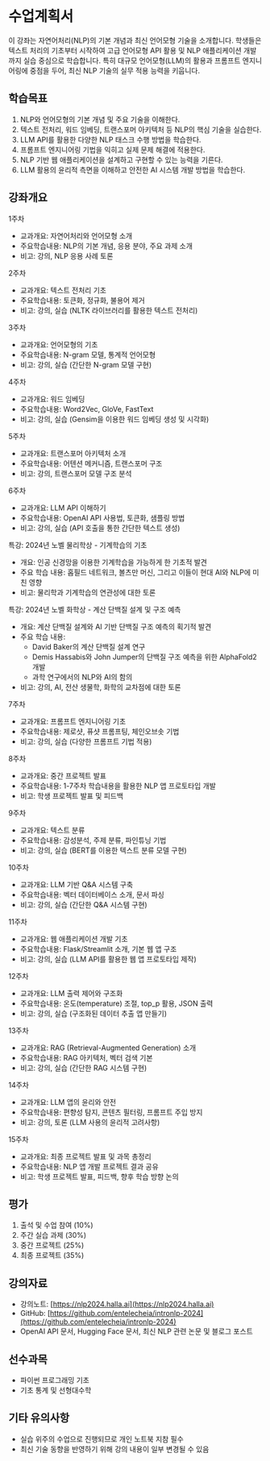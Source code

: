 # 수업계획서

이 강좌는 자연어처리(NLP)의 기본 개념과 최신 언어모형 기술을 소개합니다. 학생들은 텍스트 처리의 기초부터 시작하여 고급 언어모형 API 활용 및 NLP 애플리케이션 개발까지 실습 중심으로 학습합니다. 특히 대규모 언어모형(LLM)의 활용과 프롬프트 엔지니어링에 중점을 두어, 최신 NLP 기술의 실무 적용 능력을 키웁니다.

## 학습목표

1. NLP와 언어모형의 기본 개념 및 주요 기술을 이해한다.
2. 텍스트 전처리, 워드 임베딩, 트랜스포머 아키텍처 등 NLP의 핵심 기술을 실습한다.
3. LLM API를 활용한 다양한 NLP 태스크 수행 방법을 학습한다.
4. 프롬프트 엔지니어링 기법을 익히고 실제 문제 해결에 적용한다.
5. NLP 기반 웹 애플리케이션을 설계하고 구현할 수 있는 능력을 기른다.
6. LLM 활용의 윤리적 측면을 이해하고 안전한 AI 시스템 개발 방법을 학습한다.

## 강좌개요

1주차

- 교과개요: 자연어처리와 언어모형 소개
- 주요학습내용: NLP의 기본 개념, 응용 분야, 주요 과제 소개
- 비고: 강의, NLP 응용 사례 토론

2주차

- 교과개요: 텍스트 전처리 기초
- 주요학습내용: 토큰화, 정규화, 불용어 제거
- 비고: 강의, 실습 (NLTK 라이브러리를 활용한 텍스트 전처리)

3주차

- 교과개요: 언어모형의 기초
- 주요학습내용: N-gram 모델, 통계적 언어모형
- 비고: 강의, 실습 (간단한 N-gram 모델 구현)

4주차

- 교과개요: 워드 임베딩
- 주요학습내용: Word2Vec, GloVe, FastText
- 비고: 강의, 실습 (Gensim을 이용한 워드 임베딩 생성 및 시각화)

5주차

- 교과개요: 트랜스포머 아키텍처 소개
- 주요학습내용: 어텐션 메커니즘, 트랜스포머 구조
- 비고: 강의, 트랜스포머 모델 구조 분석

6주차

- 교과개요: LLM API 이해하기
- 주요학습내용: OpenAI API 사용법, 토큰화, 샘플링 방법
- 비고: 강의, 실습 (API 호출을 통한 간단한 텍스트 생성)

특강: 2024년 노벨 물리학상 - 기계학습의 기초

- 개요: 인공 신경망을 이용한 기계학습을 가능하게 한 기초적 발견
- 주요 학습 내용: 홉필드 네트워크, 볼츠만 머신, 그리고 이들이 현대 AI와 NLP에 미친 영향
- 비고: 물리학과 기계학습의 연관성에 대한 토론

특강: 2024년 노벨 화학상 - 계산 단백질 설계 및 구조 예측

- 개요: 계산 단백질 설계와 AI 기반 단백질 구조 예측의 획기적 발견
- 주요 학습 내용:
  - David Baker의 계산 단백질 설계 연구
  - Demis Hassabis와 John Jumper의 단백질 구조 예측을 위한 AlphaFold2 개발
  - 과학 연구에서의 NLP와 AI의 함의
- 비고: 강의, AI, 전산 생물학, 화학의 교차점에 대한 토론

7주차

- 교과개요: 프롬프트 엔지니어링 기초
- 주요학습내용: 제로샷, 퓨샷 프롬프팅, 체인오브솟 기법
- 비고: 강의, 실습 (다양한 프롬프트 기법 적용)

8주차

- 교과개요: 중간 프로젝트 발표
- 주요학습내용: 1-7주차 학습내용을 활용한 NLP 앱 프로토타입 개발
- 비고: 학생 프로젝트 발표 및 피드백

9주차

- 교과개요: 텍스트 분류
- 주요학습내용: 감성분석, 주제 분류, 파인튜닝 기법
- 비고: 강의, 실습 (BERT를 이용한 텍스트 분류 모델 구현)

10주차

- 교과개요: LLM 기반 Q&A 시스템 구축
- 주요학습내용: 벡터 데이터베이스 소개, 문서 파싱
- 비고: 강의, 실습 (간단한 Q&A 시스템 구현)

11주차

- 교과개요: 웹 애플리케이션 개발 기초
- 주요학습내용: Flask/Streamlit 소개, 기본 웹 앱 구조
- 비고: 강의, 실습 (LLM API를 활용한 웹 앱 프로토타입 제작)

12주차

- 교과개요: LLM 출력 제어와 구조화
- 주요학습내용: 온도(temperature) 조절, top_p 활용, JSON 출력
- 비고: 강의, 실습 (구조화된 데이터 추출 앱 만들기)

13주차

- 교과개요: RAG (Retrieval-Augmented Generation) 소개
- 주요학습내용: RAG 아키텍처, 벡터 검색 기본
- 비고: 강의, 실습 (간단한 RAG 시스템 구현)

14주차

- 교과개요: LLM 앱의 윤리와 안전
- 주요학습내용: 편향성 탐지, 콘텐츠 필터링, 프롬프트 주입 방지
- 비고: 강의, 토론 (LLM 사용의 윤리적 고려사항)

15주차

- 교과개요: 최종 프로젝트 발표 및 과목 총정리
- 주요학습내용: NLP 앱 개발 프로젝트 결과 공유
- 비고: 학생 프로젝트 발표, 피드백, 향후 학습 방향 논의

## 평가

1. 출석 및 수업 참여 (10%)
2. 주간 실습 과제 (30%)
3. 중간 프로젝트 (25%)
4. 최종 프로젝트 (35%)

## 강의자료

- 강의노트: [https://nlp2024.halla.ai](https://nlp2024.halla.ai)
- GitHub: [https://github.com/entelecheia/intronlp-2024](https://github.com/entelecheia/intronlp-2024)
- OpenAI API 문서, Hugging Face 문서, 최신 NLP 관련 논문 및 블로그 포스트

## 선수과목

- 파이썬 프로그래밍 기초
- 기초 통계 및 선형대수학

## 기타 유의사항

- 실습 위주의 수업으로 진행되므로 개인 노트북 지참 필수
- 최신 기술 동향을 반영하기 위해 강의 내용이 일부 변경될 수 있음
